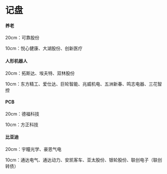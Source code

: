 # 记盘

#### 养老

20cm：可靠股份

10cm：悦心健康、大湖股份、创新医疗

#### 人形机器人

20cm：拓斯达、埃夫特、双林股份

10cm：东方精工、爱仕达、巨轮智能、兆威机电、五洲新春、鸣志电器、三花智控

#### PCB

20cm：德福科技

10cm：方正科技

#### 比亚迪

20cm：宇瞳光学、豪恩气电

10cm：通达电气、通达动力、安凯客车、亚太股份、银轮股份、联创电子（联创转债）
